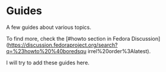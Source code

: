 # Guides

A few guides about various topics.

To find more, check the [#howto section in Fedora 
Discussion](https://discussion.fedoraproject.org/search?q=%23howto%20%40boredsqu
irrel%20order%3Alatest).

I will try to add these guides here.
